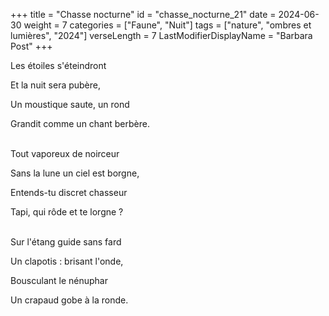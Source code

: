 +++
title = "Chasse nocturne"
id = "chasse_nocturne_21"
date = 2024-06-30
weight = 7
categories = ["Faune", "Nuit"]
tags = ["nature", "ombres et lumières", "2024"]
verseLength = 7
LastModifierDisplayName = "Barbara Post"
+++

Les étoiles s'éteindront

Et la nuit sera pubère,

Un moustique saute, un rond

Grandit comme un chant berbère.

 \
Tout vaporeux de noirceur

Sans la lune un ciel est borgne,

Entends-tu discret chasseur

Tapi, qui rôde et te lorgne ?

 \
Sur l'étang guide sans fard

Un clapotis : brisant l'onde,

Bousculant le nénuphar

Un crapaud gobe à la ronde.
